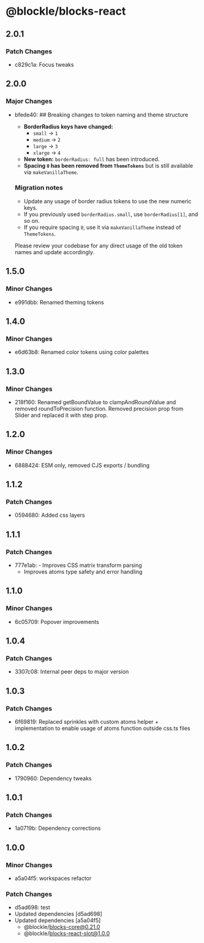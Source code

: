 # @blockle/blocks-react

## 2.0.1

### Patch Changes

- c829c1a: Focus tweaks

## 2.0.0

### Major Changes

- bfede40: ## Breaking changes to token naming and theme structure

  - **BorderRadius keys have changed:**
    - `small` → `1`
    - `medium` → `2`
    - `large` → `3`
    - `xlarge` → `4`
  - **New token:** `borderRadius: full` has been introduced.
  - **Spacing `0` has been removed from `ThemeTokens`** but is still available via `makeVanillaTheme`.

  ### Migration notes

  - Update any usage of border radius tokens to use the new numeric keys.
  - If you previously used `borderRadius.small`, use `borderRadius[1]`, and so on.
  - If you require spacing `0`, use it via `makeVanillaTheme` instead of `ThemeTokens`.

  Please review your codebase for any direct usage of the old token names and update accordingly.

## 1.5.0

### Minor Changes

- e991dbb: Renamed theming tokens

## 1.4.0

### Minor Changes

- e6d63b8: Renamed color tokens using color palettes

## 1.3.0

### Minor Changes

- 218f160: Renamed getBoundValue to clampAndRoundValue and removed roundToPrecision function.
  Removed precision prop from Slider and replaced it with step prop.

## 1.2.0

### Minor Changes

- 6888424: ESM only, removed CJS exports / bundling

## 1.1.2

### Patch Changes

- 0594680: Added css layers

## 1.1.1

### Patch Changes

- 777e1ab: - Improves CSS matrix transform parsing
  - Improves atoms type safety and error handling

## 1.1.0

### Minor Changes

- 6c05709: Popover improvements

## 1.0.4

### Patch Changes

- 3307c08: Internal peer deps to major version

## 1.0.3

### Patch Changes

- 6f69819: Replaced sprinkles with custom atoms helper + implementation to enable usage of atoms function outside css.ts files

## 1.0.2

### Patch Changes

- 1790960: Dependency tweaks

## 1.0.1

### Patch Changes

- 1a0719b: Dependency corrections

## 1.0.0

### Minor Changes

- a5a04f5: workspaces refactor

### Patch Changes

- d5ad698: test
- Updated dependencies [d5ad698]
- Updated dependencies [a5a04f5]
  - @blockle/blocks-core@0.21.0
  - @blockle/blocks-react-slot@1.0.0
